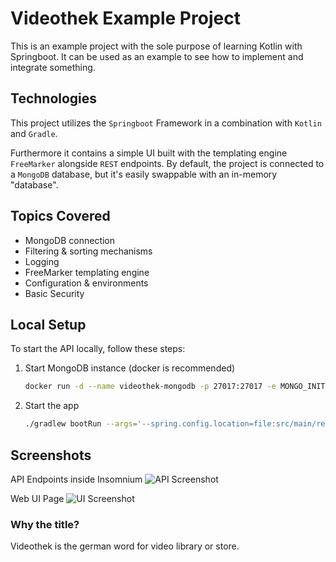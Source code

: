 # Videothek Example Project
This is an example project with the sole purpose of learning Kotlin with Springboot.
It can be used as an example to see how to implement and integrate something. 

## Technologies
This project utilizes the `Springboot` Framework in a combination with `Kotlin` and `Gradle`.

Furthermore it contains a simple UI built with the templating engine `FreeMarker` alongside `REST` endpoints.
By default, the project is connected to a `MongoDB` database, but it's easily swappable with an in-memory "database".

## Topics Covered
- MongoDB connection
- Filtering & sorting mechanisms
- Logging 
- FreeMarker templating engine
- Configuration & environments
- Basic Security

## Local Setup
To start the API locally, follow these steps:
1. Start MongoDB instance (docker is recommended)
    ```bash
    docker run -d --name videothek-mongodb -p 27017:27017 -e MONGO_INITDB_ROOT_USERNAME=Videothek -e MONGO_INITDB_ROOT_PASSWORD=ZpaEVfrd4QBTRgI0bRxbLgjDP7K1w4 mongo
    ```
2. Start the app
    ```bash
   ./gradlew bootRun --args='--spring.config.location=file:src/main/resources/application.properties --spring.profiles.active=local'
   ```

## Screenshots
API Endpoints inside Insomnium
![API Screenshot](./readme-files/insomnium-screenshot.png)

Web UI Page
![UI Screenshot](./readme-files/ui-screenshot.png)


### Why the title?
Videothek is the german word for video library or store.